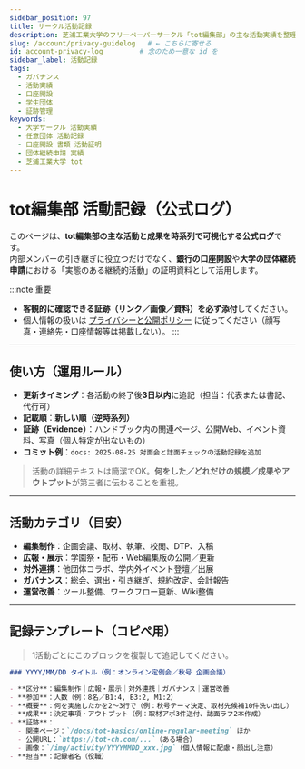 ```yaml
---
sidebar_position: 97
title: サークル活動記録
description: 芝浦工業大学のフリーペーパーサークル「tot編集部」の主な活動実績を整理・公開する公式ログ。銀行の口座開設や大学の団体継続申請に使える、証跡付きテンプレートと運用ルールを掲載。
slug: /account/privacy-guidelog   # ← こちらに寄せる
id: account-privacy-log         # 念のため一意な id を
sidebar_label: 活動記録
tags:
  - ガバナンス
  - 活動実績
  - 口座開設
  - 学生団体
  - 証跡管理
keywords:
  - 大学サークル 活動実績
  - 任意団体 活動記録
  - 口座開設 書類 活動証明
  - 団体継続申請 実績
  - 芝浦工業大学 tot
---
```


# tot編集部 活動記録（公式ログ）

このページは、**tot編集部の主な活動と成果を時系列で可視化する公式ログ**です。  
内部メンバーの引き継ぎに役立つだけでなく、**銀行の口座開設**や**大学の団体継続申請**における「実態のある継続的活動」の証明資料として活用します。

:::note 重要
- **客観的に確認できる証跡（リンク／画像／資料）を必ず添付**してください。
- 個人情報の扱いは [プライバシーと公開ポリシー](/docs/account/privacy-guidelines) に従ってください（顔写真・連絡先・口座情報等は掲載しない）。
:::

---

## 使い方（運用ルール）

- **更新タイミング**：各活動の終了後**3日以内**に追記（担当：代表または書記、代行可）  
- **記載順**：**新しい順（逆時系列）**  
- **証跡（Evidence）**：ハンドブック内の関連ページ、公開Web、イベント資料、写真（個人特定が出ないもの）  
- **コミット例**：`docs: 2025-08-25 対面会と誌面チェックの活動記録を追加`

> 活動の詳細テキストは簡潔でOK。**何をした／どれだけの規模／成果やアウトプット**が第三者に伝わることを重視。

---

## 活動カテゴリ（目安）

- **編集制作**：企画会議、取材、執筆、校閲、DTP、入稿  
- **広報・展示**：学園祭・配布・Web編集版の公開／更新  
- **対外連携**：他団体コラボ、学内外イベント登壇／出展  
- **ガバナンス**：総会、選出・引き継ぎ、規約改定、会計報告  
- **運営改善**：ツール整備、ワークフロー更新、Wiki整備

---

## 記録テンプレート（コピペ用）

> 1活動ごとにこのブロックを複製して追記してください。

```md
### YYYY/MM/DD タイトル（例：オンライン定例会／秋号 企画会議）

- **区分**：編集制作｜広報・展示｜対外連携｜ガバナンス｜運営改善
- **参加**：人数（例：8名／B1:4, B3:2, M1:2）
- **概要**：何を実施したかを2〜3行で（例：秋号テーマ決定、取材先候補10件洗い出し）
- **成果**：決定事項・アウトプット（例：取材アポ3件送付、誌面ラフ2本作成）
- **証跡**：
  - 関連ページ：`/docs/tot-basics/online-regular-meeting` ほか
  - 公開URL：`https://tot-ch.com/...`（ある場合）
  - 画像：`/img/activity/YYYYMMDD_xxx.jpg`（個人情報に配慮・顔出し注意）
- **担当**：記録者名（役職）
